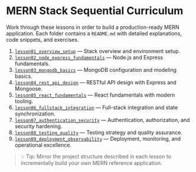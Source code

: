 # MERN Stack Sequential Curriculum

Work through these lessons in order to build a production-ready MERN application. Each folder contains a `README.md` with detailed explanations, code snippets, and exercises.

1. [`lesson01_overview_setup`](lesson01_overview_setup/README.md) — Stack overview and environment setup.
2. [`lesson02_node_express_fundamentals`](lesson02_node_express_fundamentals/README.md) — Node.js and Express fundamentals.
3. [`lesson03_mongodb_basics`](lesson03_mongodb_basics/README.md) — MongoDB configuration and modeling basics.
4. [`lesson04_rest_api_design`](lesson04_rest_api_design/README.md) — RESTful API design with Express and Mongoose.
5. [`lesson05_react_fundamentals`](lesson05_react_fundamentals/README.md) — React fundamentals with modern tooling.
6. [`lesson06_fullstack_integration`](lesson06_fullstack_integration/README.md) — Full-stack integration and state synchronization.
7. [`lesson07_authentication_security`](lesson07_authentication_security/README.md) — Authentication, authorization, and security hardening.
8. [`lesson08_testing_quality`](lesson08_testing_quality/README.md) — Testing strategy and quality assurance.
9. [`lesson09_deployment_observability`](lesson09_deployment_observability/README.md) — Deployment, monitoring, and operational excellence.

> 💡 Tip: Mirror the project structure described in each lesson to incrementally build your own MERN reference application.
